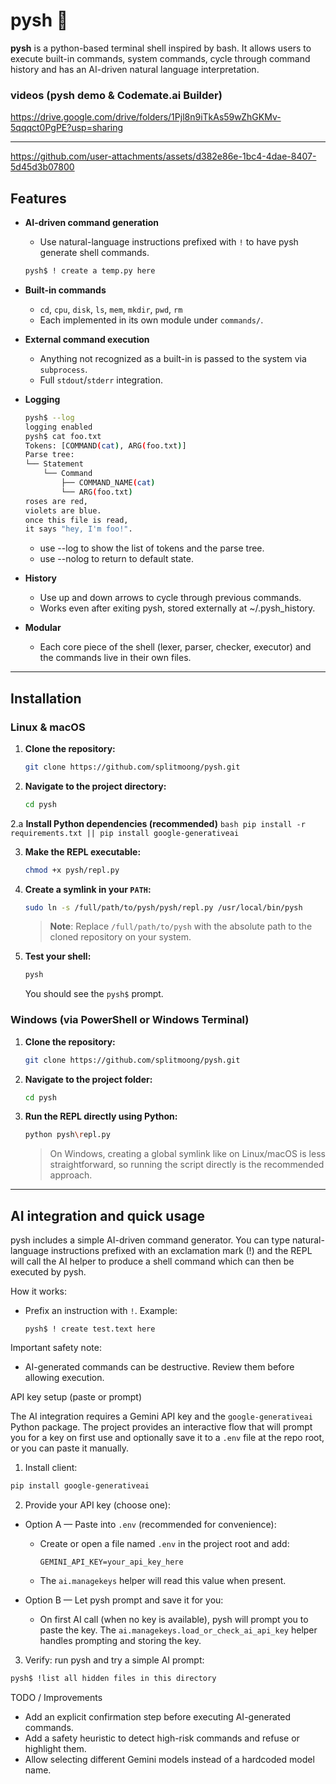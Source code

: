 # pysh 🐚

**pysh** is a python-based terminal shell inspired by bash.
 It allows users to execute built-in commands, system commands, cycle through command history and has an AI-driven natural language interpretation.

### videos (pysh demo & Codemate.ai Builder)

https://drive.google.com/drive/folders/1Pjl8n9iTkAs59wZhGKMv-5qqqct0PgPE?usp=sharing

---

https://github.com/user-attachments/assets/d382e86e-1bc4-4dae-8407-5d45d3b07800


## Features

- **AI-driven command generation**
    - Use natural-language instructions prefixed with `!` to have pysh generate shell commands.
    ```bash
    pysh$ ! create a temp.py here
    ```

- **Built-in commands**
  - `cd`, `cpu`, `disk`, `ls`, `mem`, `mkdir`, `pwd`, `rm`
  - Each implemented in its own module under `commands/`.

- **External command execution**
  - Anything not recognized as a built-in is passed to the system via `subprocess`.
  - Full `stdout`/`stderr` integration.

- **Logging** 
    ```bash
    pysh$ --log
    logging enabled
    pysh$ cat foo.txt
    Tokens: [COMMAND(cat), ARG(foo.txt)]
    Parse tree:
    └── Statement
        └── Command
            ├── COMMAND_NAME(cat)
            └── ARG(foo.txt)
    roses are red,
    violets are blue.
    once this file is read,
    it says "hey, I'm foo!".
    ```
    - use --log to show the list of tokens and the parse tree.
    - use --nolog to return to default state.

- **History**
  - Use up and down arrows to cycle through previous commands. 
  - Works even after exiting pysh, stored externally at ~/.pysh_history.

- **Modular**
  - Each core piece of the shell (lexer, parser, checker, executor) and the commands live in their own files.

---

## Installation

### Linux & macOS

1.  **Clone the repository:**
    ```bash
    git clone https://github.com/splitmoong/pysh.git
    ```

2.  **Navigate to the project directory:**
    ```bash
    cd pysh
    ```

2.a **Install Python dependencies (recommended)**
    ```bash
    pip install -r requirements.txt || pip install google-generativeai
    ```

3.  **Make the REPL executable:**
    ```bash
    chmod +x pysh/repl.py
    ```

4.  **Create a symlink in your `PATH`:**
    ```bash
    sudo ln -s /full/path/to/pysh/pysh/repl.py /usr/local/bin/pysh
    ```
    > **Note**: Replace `/full/path/to/pysh` with the absolute path to the cloned repository on your system.

5.  **Test your shell:**
    ```bash
    pysh
    ```
    You should see the `pysh$` prompt.

### Windows (via PowerShell or Windows Terminal)

1.  **Clone the repository:**
    ```bash
    git clone https://github.com/splitmoong/pysh.git
    ```

2.  **Navigate to the project folder:**
    ```bash
    cd pysh
    ```

3.  **Run the REPL directly using Python:**
    ```bash
    python pysh\repl.py
    ```
    > On Windows, creating a global symlink like on Linux/macOS is less straightforward, so running the script directly is the recommended approach.

---

## AI integration and quick usage

pysh includes a simple AI-driven command generator. You can type natural-language instructions prefixed with an exclamation mark (!) and the REPL will call the AI helper to produce a shell command which can then be executed by pysh.

How it works:
- Prefix an instruction with `!`. Example:
    ```
    pysh$ ! create test.text here
    ```

Important safety note:
- AI-generated commands can be destructive. Review them before allowing execution.

API key setup (paste or prompt)

The AI integration requires a Gemini API key and the `google-generativeai` Python package. The project provides an interactive flow that will prompt you for a key on first use and optionally save it to a `.env` file at the repo root, or you can paste it manually.

1. Install client:
```sh
pip install google-generativeai
```

2. Provide your API key (choose one):

- Option A — Paste into `.env` (recommended for convenience):
    - Create or open a file named `.env` in the project root and add:
        ```env
        GEMINI_API_KEY=your_api_key_here
        ```
    - The `ai.managekeys` helper will read this value when present.

- Option B — Let pysh prompt and save it for you:
    - On first AI call (when no key is available), pysh will prompt you to paste the key. The `ai.managekeys.load_or_check_ai_api_key` helper handles prompting and storing the key.


3. Verify: run pysh and try a simple AI prompt:
```sh
pysh$ !list all hidden files in this directory
```

TODO / Improvements
- Add an explicit confirmation step before executing AI-generated commands.
- Add a safety heuristic to detect high-risk commands and refuse or highlight them.
- Allow selecting different Gemini models instead of a hardcoded model name.
